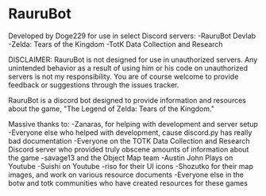 # RauruBot

Developed by Doge229 for use in select Discord servers:
-RauruBot Devlab
-Zelda: Tears of the Kingdom
-TotK Data Collection and Research

DISCLAIMER: RauruBot is not designed for use in unauthorized servers. Any unintended behavior as a result of using him or his code on unauthorized servers is not my responsibility. 
You are of course welcome to provide feedback or suggestions through the issues tracker.


RauruBot is a discord bot designed to provide information and resources about the game, "The Legend of Zelda: Tears of the Kingdom."


Massive thanks to:
-Zanaras, for helping with development and server setup
-Everyone else who helped with development, cause discord.py has really bad documentation
-Everyone on the TOTK Data Collection and Research Discord server who provided truly obscene amounts of information about the game
-savage13 and the Object Map team
-Austin John Plays on Youtube
-Suishi on Youtube
-riso for their UI icons
-Shozutko for their map images, and work on various resource documents
-Everyone else in the botw and totk communities who have created resources for these games
